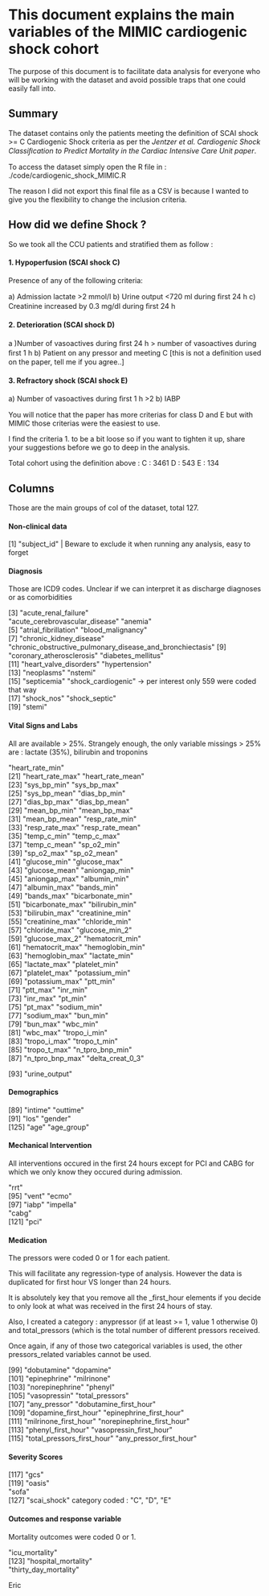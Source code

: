# This document explains the main variables of the MIMIC cardiogenic shock cohort 

The purpose of this document is to facilitate data analysis for everyone who will be working with the dataset and avoid possible traps that one could easily fall into.

## Summary

The dataset contains only the patients meeting the definition of SCAI shock >= C Cardiogenic Shock criteria as per the *Jentzer et al. Cardiogenic Shock Classiﬁcation to Predict Mortality in the Cardiac Intensive Care Unit paper*.

To access the dataset simply open the R file in : ./code/cardiogenic_shock_MIMIC.R

The reason I did not export this final file as a CSV is because I wanted to give you the flexibility to change the inclusion criteria.

##  How did we define Shock ?

So we took all the CCU patients and stratified them as follow :

#### 1. Hypoperfusion (SCAI shock C)
Presence of any of the following criteria:

a) Admission lactate >2 mmol/l 
b) Urine output <720 ml during ﬁrst 24 h 
c) Creatinine increased by 0.3 mg/dl during ﬁrst 24 h

#### 2. Deterioration (SCAI shock D)

a )Number of vasoactives during ﬁrst 24 h > number of vasoactives during ﬁrst 1 h
b) Patient on any pressor and meeting C [this is not a definition used on the paper, tell me if you agree..]

#### 3. Refractory shock (SCAI shock E)

a) Number of vasoactives during ﬁrst 1 h >2 
b) IABP

You will notice that the paper has more criterias for class D and E but with MIMIC those criterias were the easiest to use.

I find the criteria 1. to be a bit loose so if you want to tighten it up, share your suggestions before we go to deep in the analysis.

Total cohort using the definition above :
C : 3461
D : 543
E : 134


##  Columns

Those are the main groups of col of the dataset, total 127. 

#### Non-clinical data

  [1] "subject_id" | Beware to exclude it when running any analysis, easy to forget
  
#### Diagnosis

  Those are ICD9 codes. 
  Unclear if we can interpret it as discharge diagnoses or as comorbidities
  
  
  
  [3] "acute_renal_failure"  
      "acute_cerebrovascular_disease"                           "anemia"                                                  
  [5] "atrial_fibrillation"                                      "blood_malignancy"                                        
  [7] "chronic_kidney_disease"                                   "chronic_obstructive_pulmonary_disease_and_bronchiectasis"
  [9] "coronary_atherosclerosis"                                 "diabetes_mellitus"                                       
 [11] "heart_valve_disorders"                                    "hypertension"                                            
 [13] "neoplasms"                                                "nstemi"                                                  
 [15] "septicemia"                                               "shock_cardiogenic"    -> per interest only 559 were coded that way                                   
 [17] "shock_nos"                                                "shock_septic"  
 [19] "stemi"                                                    

#### Vital Signs and Labs

All are available > 25%.
Strangely enough, the only variable missings > 25% are : lactate (35%), bilirubin and troponins
 
 "heart_rate_min"                                          
 [21] "heart_rate_max"                                           "heart_rate_mean"                                         
 [23] "sys_bp_min"                                               "sys_bp_max"                                              
 [25] "sys_bp_mean"                                              "dias_bp_min"                                             
 [27] "dias_bp_max"                                              "dias_bp_mean"                                            
 [29] "mean_bp_min"                                              "mean_bp_max"                                             
 [31] "mean_bp_mean"                                             "resp_rate_min"                                           
 [33] "resp_rate_max"                                            "resp_rate_mean"                                          
 [35] "temp_c_min"                                               "temp_c_max"                                              
 [37] "temp_c_mean"                                              "sp_o2_min"                                               
 [39] "sp_o2_max"                                                "sp_o2_mean"                                              
 [41] "glucose_min"                                              "glucose_max"                                             
 [43] "glucose_mean"                                             "aniongap_min"                                            
 [45] "aniongap_max"                                             "albumin_min"                                             
 [47] "albumin_max"                                              "bands_min"                                               
 [49] "bands_max"                                                "bicarbonate_min"                                         
 [51] "bicarbonate_max"                                          "bilirubin_min"                                           
 [53] "bilirubin_max"                                            "creatinine_min"                                          
 [55] "creatinine_max"                                           "chloride_min"                                            
 [57] "chloride_max"                                             "glucose_min_2"                                           
 [59] "glucose_max_2"                                            "hematocrit_min"                                          
 [61] "hematocrit_max"                                           "hemoglobin_min"                                          
 [63] "hemoglobin_max"                                           "lactate_min"                                             
 [65] "lactate_max"                                              "platelet_min"                                            
 [67] "platelet_max"                                             "potassium_min"                                           
 [69] "potassium_max"                                            "ptt_min"                                                 
 [71] "ptt_max"                                                  "inr_min"                                                 
 [73] "inr_max"                                                  "pt_min"                                                  
 [75] "pt_max"                                                   "sodium_min"                                              
 [77] "sodium_max"                                               "bun_min"                                                 
 [79] "bun_max"                                                  "wbc_min"                                                 
 [81] "wbc_max"                                                  "tropo_i_min"                                             
 [83] "tropo_i_max"                                              "tropo_t_min"                                             
 [85] "tropo_t_max"                                              "n_tpro_bnp_min"                                          
 [87] "n_tpro_bnp_max"                                           "delta_creat_0_3"
 
 [93] "urine_output"   
  
#### Demographics

 [89] "intime"                                                   "outtime"                                                 
 [91] "los"                                                      "gender"  
[125] "age"                                                      "age_group"    

#### Mechanical Intervention
 
 All interventions occured in the first 24 hours except for PCI and CABG for which we only know they occured during admission.
 
 "rrt"                                                     
 [95] "vent"                                                     "ecmo"                                                    
 [97] "iabp"                                                     "impella"    
      "cabg"                                                    
[121] "pci"     

#### Medication
 
 The pressors were coded 0 or 1 for each patient. 
 
 This will facilitate any regression-type of analysis.
 However the data is duplicated for first hour VS longer than 24 hours.
 
 It is absolutely key that you remove all the _first_hour elements if you decide to only look at what was received in the first 24 hours of stay.
 
 Also, I created a category :
  anypressor (if at least >= 1, value 1 otherwise 0) 
  and total_pressors (which is the total number of different pressors received.
 
 Once again, if any of those two categorical variables is used, the other pressors_related variables cannot be used.
 
 
 [99] "dobutamine"                                               "dopamine"                                                
[101] "epinephrine"                                              "milrinone"                                               
[103] "norepinephrine"                                           "phenyl"                                                  
[105] "vasopressin"                                              "total_pressors"                                          
[107] "any_pressor"                                              "dobutamine_first_hour"                                   
[109] "dopamine_first_hour"                                      "epinephrine_first_hour"                                  
[111] "milrinone_first_hour"                                     "norepinephrine_first_hour"                               
[113] "phenyl_first_hour"                                        "vasopressin_first_hour"                                  
[115] "total_pressors_first_hour"                                "any_pressor_first_hour"

#### Severity Scores
[117] "gcs"                                                                                                      
[119] "oasis"    
      "sofa"                                            
[127] "scai_shock" category  coded : "C", "D", "E"

#### Outcomes and response variable 

Mortality outcomes were coded 0 or 1.

 "icu_mortality"                                           
[123] "hospital_mortality"                                       
"thirty_day_mortality"       


Eric
